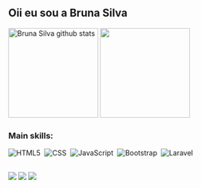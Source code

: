## Oii eu sou a Bruna Silva

<div>  
  <img height="180em" src="https://github-readme-stats.vercel.app/api?username=wbruxy&show_icons=true&count_private=true&hide_border=true&title_color=9400D3&icon_color=9400D3&text_color=F7F7F7&bg_color=000000" alt="Bruna Silva github stats"/> 
  <img height="180em" src="https://github-readme-stats.vercel.app/api/top-langs/?username=wbruxy&layout=compact&hide_border=true&title_color=9400D3&text_color=F7F7F7&bg_color=000000"/>
</div>

### Main skills:
![HTML5](https://img.shields.io/badge/-HTML-0D1117?style=for-the-badge&logo=html5&labelColor=0D1117)&nbsp;
![CSS](https://img.shields.io/badge/-CSS-0D1117?style=for-the-badge&logo=CSS3&logoColor=1572B6&labelColor=0D1117)&nbsp;
![JavaScript](https://img.shields.io/badge/-JavaScript-0D1117?style=for-the-badge&logo=javascript&labelColor=0D1117)&nbsp;
![Bootstrap](https://img.shields.io/badge/-Bootstrap-0D1117?style=for-the-badge&logo=bootstrap&logoColor=8411FA&labelColor=0D1117)&nbsp;
![Laravel](https://img.shields.io/badge/-Laravel-0D1117?style=for-the-badge&logo=laravel&logoColor=FF2D20&labelColor=0D1117)&nbsp; 

##

<div> 
  <a href="https://www.instagram.com/wbruxy/" target="_blank"><img src="https://img.shields.io/badge/-Instagram-%23E4405F?style=for-the-badge&logo=instagram&logoColor=white" target="_blank"></a>
  <a href="https://www.linkedin.com/in/bruna-silva-1a8462211/" target="_blank"><img src="https://img.shields.io/badge/-LinkedIn-%230077B5?style=for-the-badge&logo=linkedin&logoColor=white" target="_blank"></a>
  <a href = "mailto:brunacdasilvaa@gmail.com"><img src="https://img.shields.io/badge/-Gmail-%23333?style=for-the-badge&logo=gmail&logoColor=white" target="_blank"></a>
</div>

